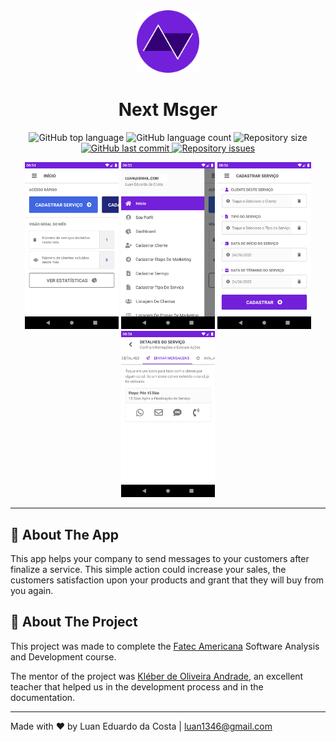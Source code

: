 <div style="text-align: center">
  <img src="design/logos/Round.png" width="100">
</div>

<h1 style="text-align: center">Next Msger</h1>

<p style="text-align: center">
  <img alt="GitHub top language" src="https://img.shields.io/github/languages/top/luanedcosta/next-msger.svg">

  <img alt="GitHub language count" src="https://img.shields.io/github/languages/count/luanedcosta/next-msger.svg">

  <img alt="Repository size" src="https://img.shields.io/github/repo-size/luanedcosta/next-msger.svg">

   <a href="https://github.com/luanedcosta/next-msger/commits/master">
    <img alt="GitHub last commit" src="https://img.shields.io/github/last-commit/luanedcosta/next-msger.svg">
  </a>

  <a href="https://github.com/luanedcosta/next-msger/issues">
    <img alt="Repository issues" src="https://img.shields.io/github/issues/luanedcosta/next-msger.svg">
  </a>
</p>

<div style="text-align: center">
    <img alt="App Screenshot" src="design/screenshots/Home.png" width="150">
    <img alt="App Screenshot" src="design/screenshots/Sidebar.png" width="150">
    <img alt="App Screenshot" src="design/screenshots/Service Registration.png" width="150">
    <img alt="App Screenshot" src="design/screenshots/Service Details - Send Messages.png" width="150">
</div>

---

## :page_with_curl: About The App

This app helps your company to send messages to your customers after finalize a service. This simple action could increase your sales, the customers satisfaction upon your products and grant that they will buy from you again.

## :pushpin: About The Project

This project was made to complete the [Fatec Americana](http://www.fatec.edu.br/) Software Analysis and Development course.

The mentor of the project was [Kléber de Oliveira Andrade](https://github.com/kleberandrade), an excellent teacher that helped us in the development process and in the documentation.

---

Made with ♥ by Luan Eduardo da Costa | <luan1346@gmail.com>
